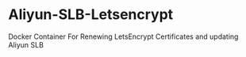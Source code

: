 # Aliyun-SLB-Letsencrypt
Docker Container For Renewing LetsEncrypt Certificates and updating Aliyun SLB
